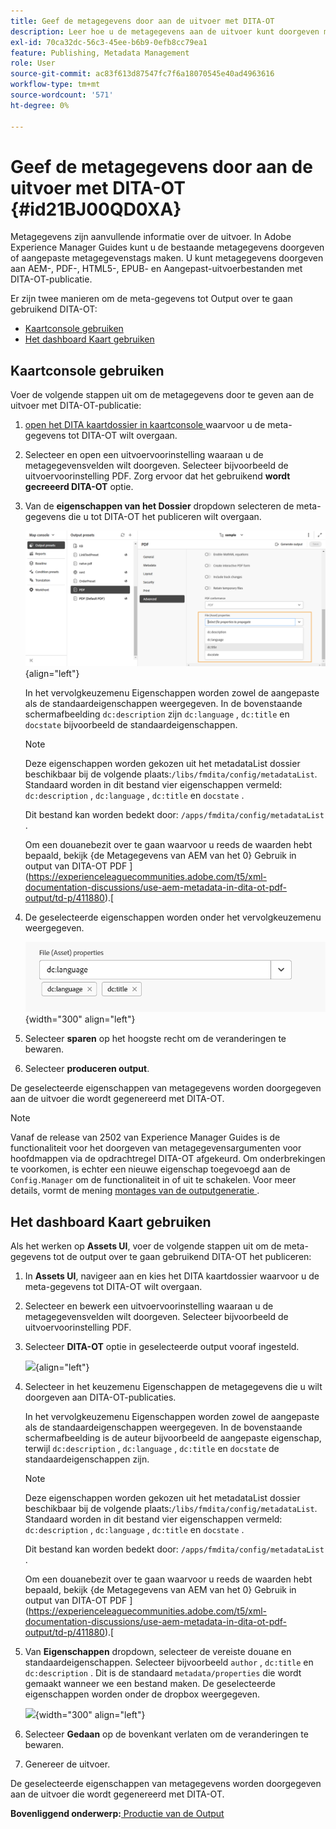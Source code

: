 ```yaml
---
title: Geef de metagegevens door aan de uitvoer met DITA-OT
description: Leer hoe u de metagegevens aan de uitvoer kunt doorgeven met DITA-OT-publicaties in AEM Guides.
exl-id: 70ca32dc-56c3-45ee-b6b9-0efb8cc79ea1
feature: Publishing, Metadata Management
role: User
source-git-commit: ac83f613d87547fc7f6a18070545e40ad4963616
workflow-type: tm+mt
source-wordcount: '571'
ht-degree: 0%

---
```


# Geef de metagegevens door aan de uitvoer met DITA-OT {#id21BJ00QD0XA}

Metagegevens zijn aanvullende informatie over de uitvoer. In Adobe Experience Manager Guides kunt u de bestaande metagegevens doorgeven of aangepaste metagegevenstags maken. U kunt metagegevens doorgeven aan AEM-, PDF-, HTML5-, EPUB- en Aangepast-uitvoerbestanden met DITA-OT-publicatie.

Er zijn twee manieren om de meta-gegevens tot Output over te gaan gebruikend DITA-OT:

- [Kaartconsole gebruiken](#using-map-console)
- [Het dashboard Kaart gebruiken](#using-map-dashboard)

## Kaartconsole gebruiken

Voer de volgende stappen uit om de metagegevens door te geven aan de uitvoer met DITA-OT-publicatie:

1. [ open het DITA kaartdossier in kaartconsole ](./open-files-map-console.md) waarvoor u de meta-gegevens tot DITA-OT wilt overgaan.
1. Selecteer en open een uitvoervoorinstelling waaraan u de metagegevensvelden wilt doorgeven. Selecteer bijvoorbeeld de uitvoervoorinstelling PDF. Zorg ervoor dat het gebruikend **wordt gecreeerd DITA-OT** optie.
1. Van de **eigenschappen van het Dossier** dropdown selecteren de meta-gegevens die u tot DITA-OT het publiceren wilt overgaan.

   ![](images/custom-metadata-output-preset-new.png){align="left"}

   In het vervolgkeuzemenu Eigenschappen worden zowel de aangepaste als de standaardeigenschappen weergegeven. In de bovenstaande schermafbeelding `dc:description` zijn `dc:language` , `dc:title` en `docstate` bijvoorbeeld de standaardeigenschappen.

   >[!NOTE]
   >
   > Deze eigenschappen worden gekozen uit het metadataList dossier beschikbaar bij de volgende plaats:`/libs/fmdita/config/metadataList`. Standaard worden in dit bestand vier eigenschappen vermeld: `dc:description` , `dc:language` , `dc:title` en `docstate` .

   Dit bestand kan worden bedekt door: `/apps/fmdita/config/metadataList` .

   Om een douanebezit over te gaan waarvoor u reeds de waarden hebt bepaald, bekijk {de Metagegevens van AEM van het 0} Gebruik in output van DITA-OT PDF ](https://experienceleaguecommunities.adobe.com/t5/xml-documentation-discussions/use-aem-metadata-in-dita-ot-pdf-output/td-p/411880).[

1. De geselecteerde eigenschappen worden onder het vervolgkeuzemenu weergegeven.

   ![](images/metadata-added-dropdown.png){width="300" align="left"}

1. Selecteer **sparen** op het hoogste recht om de veranderingen te bewaren.
1. Selecteer **produceren output**.

De geselecteerde eigenschappen van metagegevens worden doorgegeven aan de uitvoer die wordt gegenereerd met DITA-OT.

>[!NOTE]
>
> Vanaf de release van 2502 van Experience Manager Guides is de functionaliteit voor het doorgeven van metagegevensargumenten voor hoofdmappen via de opdrachtregel DITA-OT afgekeurd. Om onderbrekingen te voorkomen, is echter een nieuwe eigenschap toegevoegd aan de `Config.Manager` om de functionaliteit in of uit te schakelen.  Voor meer details, vormt de mening [ montages van de outputgeneratie ](../cs-install-guide/conf-output-generation.md#configure-the-dita-ot-command-line-arguement-field-on-the-dita-map-dashboard).

## Het dashboard Kaart gebruiken

Als het werken op **Assets UI**, voer de volgende stappen uit om de meta-gegevens tot de output over te gaan gebruikend DITA-OT het publiceren:

1. In **Assets UI**, navigeer aan en kies het DITA kaartdossier waarvoor u de meta-gegevens tot DITA-OT wilt overgaan.
1. Selecteer en bewerk een uitvoervoorinstelling waaraan u de metagegevensvelden wilt doorgeven. Selecteer bijvoorbeeld de uitvoervoorinstelling PDF.
1. Selecteer **DITA-OT** optie in geselecteerde output vooraf ingesteld.

   ![](images/custom-meta-data-output-preset.png){align="left"}

1. Selecteer in het keuzemenu Eigenschappen de metagegevens die u wilt doorgeven aan DITA-OT-publicaties.

   In het vervolgkeuzemenu Eigenschappen worden zowel de aangepaste als de standaardeigenschappen weergegeven. In de bovenstaande schermafbeelding is de auteur bijvoorbeeld de aangepaste eigenschap, terwijl `dc:description` , `dc:language` , `dc:title` en `docstate` de standaardeigenschappen zijn.

   >[!NOTE]
   >
   > Deze eigenschappen worden gekozen uit het metadataList dossier beschikbaar bij de volgende plaats:`/libs/fmdita/config/metadataList`. Standaard worden in dit bestand vier eigenschappen vermeld: `dc:description` , `dc:language` , `dc:title` en `docstate` .

   Dit bestand kan worden bedekt door: `/apps/fmdita/config/metadataList` .

   Om een douanebezit over te gaan waarvoor u reeds de waarden hebt bepaald, bekijk {de Metagegevens van AEM van het 0} Gebruik in output van DITA-OT PDF ](https://experienceleaguecommunities.adobe.com/t5/xml-documentation-discussions/use-aem-metadata-in-dita-ot-pdf-output/td-p/411880).[

1. Van **Eigenschappen** dropdown, selecteer de vereiste douane en standaardeigenschappen. Selecteer bijvoorbeeld `author` , `dc:title` en `dc:description` . Dit is de standaard `metadata/properties` die wordt gemaakt wanneer we een bestand maken. De geselecteerde eigenschappen worden onder de dropbox weergegeven.

   ![](images/selected-metadata-properties.png){width="300" align="left"}

1. Selecteer **Gedaan** op de bovenkant verlaten om de veranderingen te bewaren.
1. Genereer de uitvoer.

De geselecteerde eigenschappen van metagegevens worden doorgegeven aan de uitvoer die wordt gegenereerd met DITA-OT.



**Bovenliggend onderwerp:**[ Productie van de Output ](generate-output.md)

